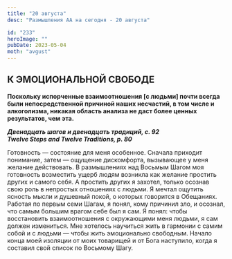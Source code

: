 ```yaml
---
title: "20 августа"
desc: "Размышления АА на сегодня - 20 августа"

id: "233"
heroImage: ""
pubDate: 2023-05-04
moth: "avgust"
---
```


## К ЭМОЦИОНАЛЬНОЙ СВОБОДЕ

**Поскольку испорченные взаимоотношения [с людьми] почти всегда были
непосредственной причиной наших несчастий, в том числе и алкоголизма, никакая
область анализа не даст более ценных результатов, чем эта.**

**_Двенадцать шагов и двенадцать традиций, с. 92  
Twelve Steps and Twelve Traditions, p. 80_**

Готовность — состояние для меня особенное. Сначала приходит понимание, затем —
ощущение дискомфорта, вызывающее у меня желание действовать. В размышлениях
над Восьмым Шагом моя готовность возместить ущерб людям возникла как желание
простить других и самого себя. А простить других я захотел, только осознав
свою роль в непростых отношениях с людьми. Я мечтал ощутить ясность мысли и
душевный покой, о которых говорится в Обещаниях. Работая по первым семи Шагам,
я понял, кому причинил зло, и осознал, что самым большим врагом себе был я
сам. Я понял: чтобы восстановить взаимоотношения с окружающими меня людьми, я
сам должен измениться. Мне хотелось научиться жить в гармонии с самим собой и
с людьми — чтобы жить эмоционально свободным. Начало конца моей изоляции от
моих товарищей и от Бога наступило, когда я составил свой список по Восьмому
Шагу.

